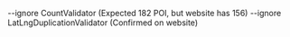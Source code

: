 --ignore CountValidator (Expected 182 POI, but website has 156)
--ignore LatLngDuplicationValidator (Confirmed on website)
